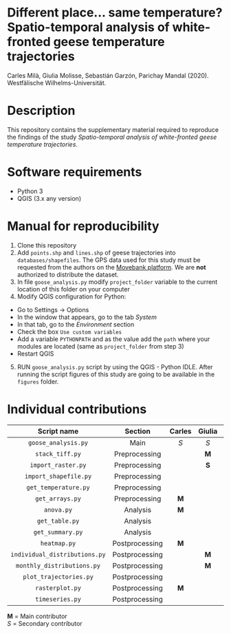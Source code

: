 # Different place... same temperature? <br/> Spatio-temporal analysis of white-fronted geese temperature trajectories

Carles Milà, Giulia Molisse, Sebastián Garzón, Parichay Mandal (2020).  
Westfälische Wilhelms-Universität. 

# Description

This repository contains the supplementary material required to reproduce the findings of the study *Spatio-temporal analysis of white-fronted geese temperature trajectories*.

# Software requirements
- Python 3
- QGIS (3.x any version)

# Manual for reproducibility

1. Clone this repository
2. Add `points.shp` and `lines.shp` of geese trajectories into `databases/shapefiles`. The GPS data used for this study must be requested from the authors on the [Movebank platform](https://www.datarepository.movebank.org/handle/10255/move.750). We are **not** authorized to distribute the dataset.
3. In file `goose_analysis.py` modify `project_folder` variable to the current location of this folder on your computer
4. Modify QGIS configuration for Python:
- Go to Settings -> Options
- In the window that appears, go to the tab *System*
- In that tab, go to the *Environment* section
- Check the box `Use custom variables`
- Add a variable `PYTHONPATH` and as the value add the `path` where your modules are located (same as `project_folder` from step 3)
- Restart QGIS
5. RUN `goose_analysis.py` script by using the QGIS - Python IDLE. After running the script figures of this study are going to be available in the `figures` folder.

  # Individual contributions
  
| Script name |  Section|  Carles | Giulia   | Sebastian | Parichay |
|:-------------:|:---------:|:---------:|:----------:|:---------:|:---------:|
|`goose_analysis.py`|Main|*S*|*S*|**M**|*S*|
|`stack_tiff.py`|Preprocessing||**M**|||
|`import_raster.py`|Preprocessing||**S**|**M**||
|`import_shapefile.py`|Preprocessing|||**M**||
|`get_temperature.py`|Preprocessing|||*S*|**M**|
|`get_arrays.py`|Preprocessing|**M**||*S*||
|`anova.py`|Analysis|**M**||||
|`get_table.py`|Analysis||||**M**|
|`get_summary.py`|Analysis||||**M**|
|`heatmap.py`|Postprocessing|**M**||||
|`individual_distributions.py`|Postprocessing||**M**|||
|`monthly_distributions.py`|Postprocessing||**M**|||
|`plot_trajectories.py`|Postprocessing||||**M**|
|`rasterplot.py`|Postprocessing|**M**||||
|`timeseries.py`|Postprocessing|||**M**||

**M** = Main contributor  
*S* = Secondary contributor 
